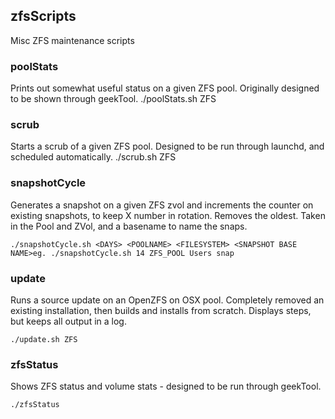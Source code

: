 ## zfsScripts ##
Misc ZFS maintenance scripts

### poolStats ###
Prints out somewhat useful status on a given ZFS pool. Originally designed to be shown through geekTool.
    ./poolStats.sh ZFS

### scrub ###
Starts a scrub of a given ZFS pool. Designed to be run through launchd, and scheduled automatically.
    ./scrub.sh ZFS

### snapshotCycle ###
Generates a snapshot on a given ZFS zvol and increments the counter on existing snapshots, to keep X number in rotation. Removes the oldest. Taken in the Pool and ZVol, and a basename to name the snaps.

    ./snapshotCycle.sh <DAYS> <POOLNAME> <FILESYSTEM> <SNAPSHOT BASE NAME>eg. ./snapshotCycle.sh 14 ZFS_POOL Users snap


### update ###
Runs a source update on an OpenZFS on OSX pool. Completely removed an existing installation, then builds and installs from scratch. Displays steps, but keeps all output in a log.

    ./update.sh ZFS


### zfsStatus ###
Shows ZFS status and volume stats - designed to be run through geekTool.

    ./zfsStatus

